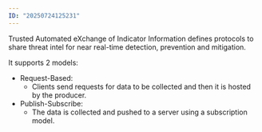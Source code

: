```yaml
---
ID: "20250724125231"
---
```

Trusted Automated eXchange of Indicator Information defines protocols to share threat intel for near real-time detection, prevention and mitigation.

It supports 2 models:
- Request-Based:
	- Clients send requests for data to be collected and then it is hosted by the producer.
- Publish-Subscribe:
	- The data is collected and pushed to a server using a subscription model.